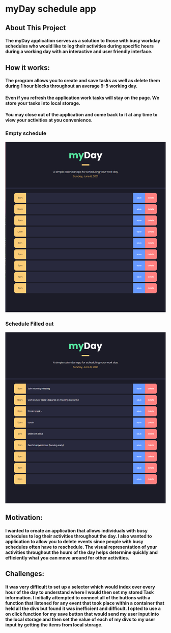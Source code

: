# myDay schedule app

## About This Project

#### The myDay application serves as a solution to those with busy workday schedules who would like to log their activities during specific hours during a working day with an interactive and user friendly interface.

## How it works:

#### The program allows you to create and save tasks as well as delete them during 1 hour blocks throughout an average 9-5 working day.
#### Even if you refresh the application work tasks will stay on the page. We store your tasks into local storage.
#### You may close out of the application and come back to it at any time to view your activities at you convenience.

### Empty schedule
![Alt text](./assets/images/myDay-empty.PNG)

### Schedule Filled out
![Alt text](./assets/images/myDay-filledout.PNG)

## Motivation:

#### I wanted to create an application that allows individuals with busy schedules to log their activities throughout the day. I also wanted to application to allow you to delete events since people with busy schedules often have to reschedule. The visual representation of your activities throughout the hours of the day helps determine quickly and efficiently what you can move around for other activities.

## Challenges:

#### It was very difficult to set up a selector which would index over every hour of the day to understand where I would then set my stored Task information. I initially attempted to connect all of the buttons with a function that listened for any event that took place within a container that held all the divs but found it was inefficient and difficult. I opted to use a on click function for my save button that would send my user input into the local storage and then set the value of each of my divs to my user input by getting the items from local storage.